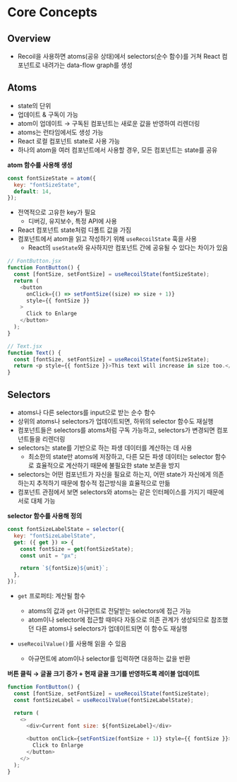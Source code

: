 # Core Concepts

## Overview

- Recoil을 사용하면 atoms(공유 상태)에서 selectors(순수 함수)를 거쳐 React 컴포넌트로 내려가는 data-flow graph를 생성

## Atoms

- state의 단위
- 업데이트 & 구독이 가능
- atom이 업데이트 → 구독된 컴포넌트는 새로운 값을 반영하여 리렌더링
- atoms는 런타임에서도 생성 가능
- React 로컬 컴포넌트 state로 사용 가능
- 하나의 atom을 여러 컴포넌트에서 사용할 경우, 모든 컴포넌트는 state를 공유

**atom 함수를 사용해 생성**

```js
const fontSizeState = atom({
  key: "fontSizeState",
  default: 14,
});
```

- 전역적으로 고유한 key가 필요
  - 디버깅, 유지보수, 특정 API에 사용
- React 컴포넌트 state처럼 디폴트 값을 가짐
- 컴포넌트에서 atom을 읽고 작성하기 위해 `useRecoilState` 훅을 사용
  - React의 `useState`와 유사하지만 컴포넌트 간에 공유될 수 있다는 차이가 있음

```js
// FontButton.jsx
function FontButton() {
  const [fontSize, setFontSize] = useRecoilState(fontSizeState);
  return (
    <button
      onClick={() => setFontSize((size) => size + 1)}
      style={{ fontSize }}
    >
      Click to Enlarge
    </button>
  );
}

// Text.jsx
function Text() {
  const [fontSize, setFontSize] = useRecoilState(fontSizeState);
  return <p style={{ fontSize }}>This text will increase in size too.</p>;
}
```

## Selectors

- atoms나 다른 selectors를 input으로 받는 순수 함수
- 상위의 atoms나 selectors가 업데이트되면, 하위의 selector 함수도 재실행
- 컴포넌트들은 selectors를 atoms처럼 구독 가능하고, selectors가 변경되면 컴포넌트들을 리렌더링
- selectors는 state를 기반으로 하는 파생 데이터를 계산하는 데 사용
  - 최소한의 state만 atoms에 저장하고, 다른 모든 파생 데이터는 selector 함수로 효율적으로 계산하기 때문에 불필요한 state 보존을 방지
- selectors는 어떤 컴포넌트가 자신을 필요로 하는지, 어떤 state가 자신에게 의존하는지 추적하기 때문에 함수적 접근방식을 효율적으로 만듦
- 컴포넌트 관점에서 보면 selectors와 atoms는 같은 인터페이스를 가지기 때문에 서로 대체 가능

**selector 함수를 사용해 정의**

```js
const fontSizeLabelState = selector({
  key: "fontSizeLabelState",
  get: ({ get }) => {
    const fontSize = get(fontSizeState);
    const unit = "px";

    return `${fontSize}${unit}`;
  },
});
```

- `get` 프로퍼티: 계산될 함수
  - atoms의 값과 `get` 아규먼트로 전달받는 selectors에 접근 가능
  - atom이나 selector에 접근할 때마다 자동으로 의존 관계가 생성되므로 참조했던 다른 atoms나 selectors가 업데이트되면 이 함수도 재실행
- `useRecoilValue()`를 사용해 읽을 수 있음

  - 아규먼트에 atom이나 selector를 입력하면 대응하는 값을 반환

**버튼 클릭 → 글꼴 크기 증가 + 현재 글꼴 크기를 반영하도록 레이블 업데이트**

```js
function FontButton() {
  const [fontSize, setFontSize] = useRecoilState(fontSizeState);
  const fontSizeLabel = useRecoilValue(fontSizeLabelState);

  return (
    <>
      <div>Current font size: ${fontSizeLabel}</div>

      <button onClick={setFontSize(fontSize + 1)} style={{ fontSize }}>
        Click to Enlarge
      </button>
    </>
  );
}
```
